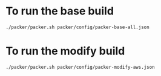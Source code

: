 # To run the base build

```./packer/packer.sh packer/config/packer-base-all.json```

# To run the modify build

```./packer/packer.sh packer/config/packer-modify-aws.json```



 
